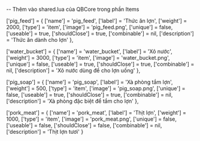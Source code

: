 -- Thêm vào shared.lua của QBCore trong phần Items

['pig_feed'] = {
    ['name'] = 'pig_feed',
    ['label'] = 'Thức ăn lợn',
    ['weight'] = 2000,
    ['type'] = 'item',
    ['image'] = 'pig_feed.png',
    ['unique'] = false,
    ['useable'] = true,
    ['shouldClose'] = true,
    ['combinable'] = nil,
    ['description'] = 'Thức ăn dành cho lợn'
},

['water_bucket'] = {
    ['name'] = 'water_bucket',
    ['label'] = 'Xô nước',
    ['weight'] = 3000,
    ['type'] = 'item',
    ['image'] = 'water_bucket.png',
    ['unique'] = false,
    ['useable'] = true,
    ['shouldClose'] = true,
    ['combinable'] = nil,
    ['description'] = 'Xô nước dùng để cho lợn uống'
},

['pig_soap'] = {
    ['name'] = 'pig_soap',
    ['label'] = 'Xà phòng tắm lợn',
    ['weight'] = 500,
    ['type'] = 'item',
    ['image'] = 'pig_soap.png',
    ['unique'] = false,
    ['useable'] = true,
    ['shouldClose'] = true,
    ['combinable'] = nil,
    ['description'] = 'Xà phòng đặc biệt để tắm cho lợn'
},

['pork_meat'] = {
    ['name'] = 'pork_meat',
    ['label'] = 'Thịt lợn',
    ['weight'] = 1000,
    ['type'] = 'item',
    ['image'] = 'pork_meat.png',
    ['unique'] = false,
    ['useable'] = false,
    ['shouldClose'] = false,
    ['combinable'] = nil,
    ['description'] = 'Thịt lợn tươi'
}
